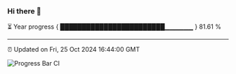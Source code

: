 ### Hi there 👋

⏳ Year progress { ████████████████████████▁▁▁▁▁▁ } 81.61 %

---

⏰ Updated on Fri, 25 Oct 2024 16:44:00 GMT

![Progress Bar CI](https://github.com/IshwaranRudhara/GIT-ACTION/workflows/Progress%20Bar%20CI/badge.svg)
